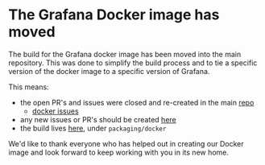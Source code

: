# The Grafana Docker image has moved

The build for the Grafana docker image has been moved into the main repository. This was done to simplify the build process and to tie a specific version of the docker image to a specific version of Grafana.

This means:
- the open PR's and issues were closed and re-created in the main [repo](https://github.com/grafana/grafana)
  - [docker issues](https://github.com/grafana/grafana/issues?q=is%3Aopen+is%3Aissue+label%3A%22comp%3A+docker%22)
- any new issues or PR's should be created [here](https://github.com/grafana/grafana/issues)
- the build lives [here](https://github.com/grafana/grafana/tree/master/packaging/docker), under `packaging/docker`

We'd like to thank everyone who has helped out in creating our Docker image and look forward to keep working with you in its new home.
